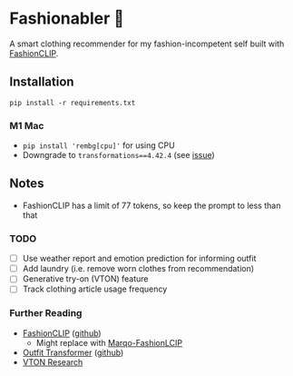 # Fashionabler 👖
A smart clothing recommender for my fashion-incompetent self built with [FashionCLIP](https://github.com/patrickjohncyh/fashion-clip).

## Installation
`pip install -r requirements.txt`
### M1 Mac
- `pip install 'rembg[cpu]'` for using CPU
- Downgrade to `transformations==4.42.4` (see [issue](https://github.com/patrickjohncyh/fashion-clip/issues/39#issuecomment-2506391126))

## Notes
- FashionCLIP has a limit of 77 tokens, so keep the prompt to less than that

### TODO
- [ ] Use weather report and emotion prediction for informing outfit
- [ ] Add laundry (i.e. remove worn clothes from recommendation)
- [ ] Generative try-on (VTON) feature
- [ ] Track clothing article usage frequency

### Further Reading
- [FashionCLIP](https://www.nature.com/articles/s41598-022-23052-9) ([github](https://github.com/patrickjohncyh/fashion-clip))
    - Might replace with [Marqo-FashionLCIP](https://github.com/marqo-ai/marqo-FashionCLIP)
- [Outfit Transformer](https://arxiv.org/pdf/2204.04812) ([github](https://github.com/owj0421/outfit-transformer))
- [VTON Research](https://github.com/minar09/awesome-virtual-try-on?tab=readme-ov-file#Image-based-2D-Virtual-Try-on)
